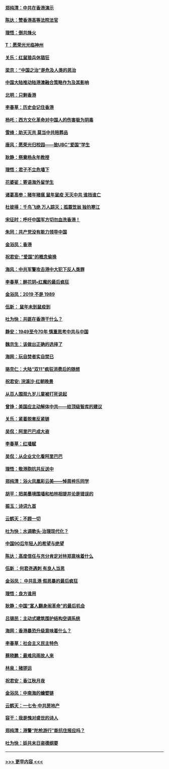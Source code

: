 #### [郑纯清：中共在香港演示](../pages/nsc993/n11670539.md?t=11220944) 
#### [陈达：赞香港高等法院法官](../pages/nsc993/n11669542.md?t=11220944) 
#### [理悟：倒共烽火](../pages/nsc993/n11668844.md?t=11220944) 
#### [T：愿荣光光临神州](../pages/nsc993/n11668421.md?t=11220944) 
#### [关乐：红鼠狼兵休猖狂](../pages/nsc993/n11668378.md?t=11220944) 
#### [梁京：“中国之治”是危及人类的恶治](../pages/nsc993/n11668328.md?t=11220944) 
#### [中国大陆推动陆港澳融合策略作为及其影响](../pages/nsc993/n11668157.md?t=11220944) 
#### [北明：只剩香港](../pages/nsc993/n11668002.md?t=11220944) 
#### [李春草：历史会记住香港](../pages/nsc993/n11667927.md?t=11220944) 
#### [杨吒：西方文化革命对中国人的伤害极为阴毒](../pages/nsc993/n11664521.md?t=11220944) 
#### [雪绮：助天灭共 莫当中共陪葬品](../pages/nsc993/n11662650.md?t=11220944) 
#### [唐风：愿荣光归校园——致UBC“爱国”学生](../pages/nsc993/n11662194.md?t=11220944) 
#### [耿静：祭奠杨永年教授](../pages/nsc993/n11662514.md?t=11220944) 
#### [理悟：君子不立危墙下](../pages/nsc993/n11662172.md?t=11220944) 
#### [花婆娑：寄语海外留学生](../pages/nsc993/n11662121.md?t=11220944) 
#### [诸葛高参：猪年猪瘟 鼠年鼠疫 天灭中共 谁挡谁亡](../pages/nsc993/n11661980.md?t=11220944) 
#### [杜彼得：千鸟飞绝 万人踪灭；孤蓑笠翁 独钓寒江](../pages/nsc993/n11661170.md?t=11220944) 
#### [宋征时：呼吁中国军方切勿血洗香港！](../pages/nsc993/n11415318.md?t=11220944) 
#### [朱同：共产党没有能力领导中国](../pages/nsc993/n11660421.md?t=11220944) 
#### [金浴凤：香港](../pages/nsc993/n11660419.md?t=11220944) 
#### [祝君安: “爱国”的概念偷换](../pages/nsc993/n11659706.md?t=11220944) 
#### [海风：中共军警攻击港中大犯下反人类罪](../pages/nsc993/n11659632.md?t=11220944) 
#### [李春草：醉花阴•红魔的最后疯狂](../pages/nsc993/n11659287.md?t=11220944) 
#### [金浴凤：2019 不是 1989](../pages/nsc993/n11657663.md?t=11220944) 
#### [伍新： 鼠年未到鼠疫到](../pages/nsc993/n11655098.md?t=11220944) 
#### [吐为快：共匪在香港干什么？](../pages/nsc993/n11654891.md?t=11220944) 
#### [静安：1949至今70年 慎重思考中共与中国](../pages/nsc993/n11651244.md?t=11220944) 
#### [魏京生：该做出正确的选择了](../pages/nsc993/n11653084.md?t=11220944) 
#### [海网：玩自焚者实自焚已](../pages/nsc993/n11652423.md?t=11220944) 
#### [骆克仁：大陆“双11”疯狂消费后的随想](../pages/nsc993/n11652305.md?t=11220944) 
#### [祝君安: 浣溪沙·红朝晚景](../pages/nsc993/n11652258.md?t=11220944) 
#### [从百人围观九岁儿童被打死说起](../pages/nsc993/n11651030.md?t=11220944) 
#### [曾铮：美国应主动解体中共——给顶级智库的建议](../pages/nsc993/n11649888.md?t=11220944) 
#### [关乐：紧着脱套反紧链](../pages/nsc993/n11649069.md?t=11220944) 
#### [吴侃：阿里巴巴成大盗](../pages/nsc993/n11645523.md?t=11220944) 
#### [李春草：红墙赋](../pages/nsc993/n11646389.md?t=11220944) 
#### [吴侃：从企业文化看阿里巴巴](../pages/nsc993/n11645476.md?t=11220944) 
#### [理悟：敬港胞抗共反送中](../pages/nsc993/n11645466.md?t=11220944) 
#### [郑纯清：浴火凤凰彩云美——悼周梓乐同学](../pages/nsc993/n11645155.md?t=11220944) 
#### [胡平：把美墨境围墙和柏林相提并论是错误的](../pages/nsc993/n11645134.md?t=11220944) 
#### [振玉：诗词九首](../pages/nsc993/n11644081.md?t=11220944) 
#### [云鹤天：不顾一切](../pages/nsc993/n11643508.md?t=11220944) 
#### [吐为快：水调歌头·治理现代化？](../pages/nsc993/n11643485.md?t=11220944) 
#### [中国90后年轻人的希望与绝望](../pages/nsc993/n11642317.md?t=11220944) 
#### [陈达：高度信任与充分肯定对林郑意味着什么](../pages/nsc993/n11641441.md?t=11220944) 
#### [伍新 ：何君尧遇刺 有良人当思](../pages/nsc993/n11641503.md?t=11220944) 
#### [金浴凤： 中共乱港  假恶暴的最后疯狂](../pages/nsc993/n11641495.md?t=11220944) 
#### [理悟：良方谁用](../pages/nsc993/n11641463.md?t=11220944) 
#### [耿静：中国“富人翻身闹革命”的最后机会](../pages/nsc993/n11640655.md?t=11220944) 
#### [吕锡民：主动式建筑围护结构空调系统](../pages/nsc993/n11640168.md?t=11220944) 
#### [海网：香港暴恐升级意味着什么？](../pages/nsc993/n11635904.md?t=11220944) 
#### [李春草：社会主义民主特色](../pages/nsc993/n11634657.md?t=11220944) 
#### [蔡晓鹏：最难风雨故人来](../pages/nsc993/n11633145.md?t=11220944) 
#### [林泉：猪猡运](../pages/nsc993/n11631469.md?t=11220944) 
#### [祝君安：香江秋月夜](../pages/nsc993/n11631440.md?t=11220944) 
#### [金浴凤：中南海的蟾嬖链](../pages/nsc993/n11631290.md?t=11220944) 
#### [云鹤天：一七令·中共房地产](../pages/nsc993/n11630084.md?t=11220944) 
#### [容干：我是愧对盛世的诗人](../pages/nsc993/n11630059.md?t=11220944) 
#### [郑纯清：港警“陀枪游行”能抗住报应吗？](../pages/nsc993/n11629999.md?t=11220944) 
#### [吐为快：妖共末日盗德纲要](../pages/nsc993/n11628610.md?t=11220944) 

----
#### [ >>> 更早内容 <<< ](../indexes/nsc993-earlier.md)
